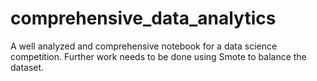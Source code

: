 # comprehensive_data_analytics
A well analyzed and comprehensive notebook for a data science competition. Further work needs to be done using Smote to balance the dataset.
